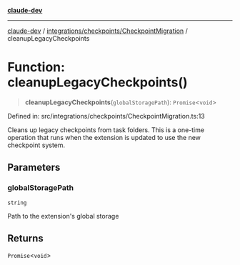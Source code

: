 [**claude-dev**](../../../../README.md)

***

[claude-dev](../../../../README.md) / [integrations/checkpoints/CheckpointMigration](../README.md) / cleanupLegacyCheckpoints

# Function: cleanupLegacyCheckpoints()

> **cleanupLegacyCheckpoints**(`globalStoragePath`): `Promise`\<`void`\>

Defined in: src/integrations/checkpoints/CheckpointMigration.ts:13

Cleans up legacy checkpoints from task folders.
This is a one-time operation that runs when the extension is updated to use the new checkpoint system.

## Parameters

### globalStoragePath

`string`

Path to the extension's global storage

## Returns

`Promise`\<`void`\>
